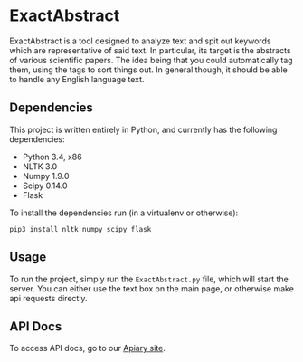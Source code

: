# ExactAbstract

ExactAbstract is a tool designed to analyze text and spit out keywords which are representative of said text. In
particular, its target is the abstracts of various scientific papers. The idea being that you could automatically
tag them, using the tags to sort things out. In general though, it should be able to handle any English language
text.

## Dependencies

This project is written entirely in Python, and currently has the following dependencies:

* Python 3.4, x86
* NLTK 3.0
* Numpy 1.9.0
* Scipy 0.14.0
* Flask

To install the dependencies run (in a virtualenv or otherwise):

`pip3 install nltk numpy scipy flask`

## Usage

To run the project, simply run the `ExactAbstract.py` file, which will start the server. You can either use the text
box on the main page, or otherwise make api requests directly.

## API Docs

To access API docs, go to our [Apiary site](http://docs.exactabstract.apiary.io/).
